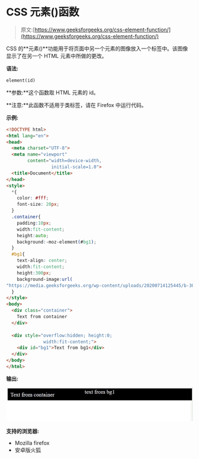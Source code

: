 # CSS 元素()函数

> 原文:[https://www.geeksforgeeks.org/css-element-function/](https://www.geeksforgeeks.org/css-element-function/)

CSS 的**元素()**功能用于将页面中另一个元素的图像放入一个标签中。该图像显示了在另一个 HTML 元素中所做的更改。

**语法:**

```html
element(id)
```

**参数:**这个函数取 HTML 元素的 id。

**注意:**此函数不适用于类标签，请在 Firefox 中运行代码。

**示例:**

```html
<!DOCTYPE html>
<html lang="en">
<head>
  <meta charset="UTF-8">
  <meta name="viewport" 
        content="width=device-width, 
                 initial-scale=1.0">
  <title>Document</title>
</head>
<style>
  *{
    color: #fff;
    font-size: 20px;
  }
  .container{
    padding:10px;
    width:fit-content; 
    height:auto; 
    background:-moz-element(#bg1);
  }
  #bg1{
    text-align: center;
    width:fit-content; 
    height:300px; 
    background-image:url(
"https://media.geeksforgeeks.org/wp-content/uploads/20200714125445/b-300x173.JPG");
  }
</style>
<body>
  <div class="container">
    Text from container
  </div>

  <div style="overflow:hidden; height:0;
              width:fit-content;">
    <div id="bg1">Text from bg1</div>
  </div>
</body>
</html>
```

**输出:**

![](img/71f2f202e13e27bd884c19733557fa56.png)

**支持的浏览器:**

*   Mozilla firefox
*   安卓版火狐